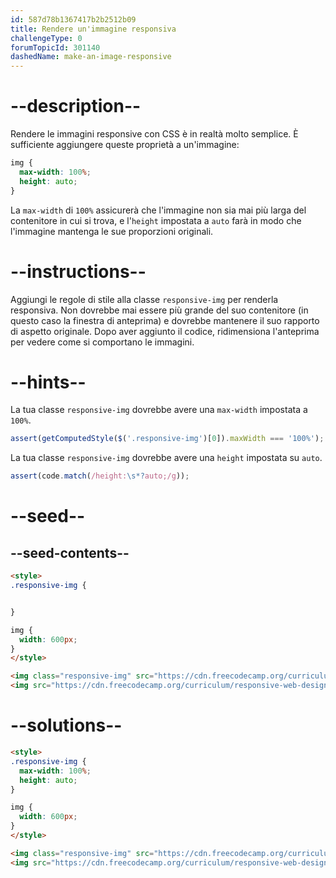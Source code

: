 ```yaml
---
id: 587d78b1367417b2b2512b09
title: Rendere un'immagine responsiva
challengeType: 0
forumTopicId: 301140
dashedName: make-an-image-responsive
---
```


# --description--

Rendere le immagini responsive con CSS è in realtà molto semplice. È sufficiente aggiungere queste proprietà a un'immagine:

```css
img {
  max-width: 100%;
  height: auto;
}
```

La `max-width` di `100%` assicurerà che l'immagine non sia mai più larga del contenitore in cui si trova, e l'`height` impostata a `auto` farà in modo che l'immagine mantenga le sue proporzioni originali.

# --instructions--

Aggiungi le regole di stile alla classe `responsive-img` per renderla responsiva. Non dovrebbe mai essere più grande del suo contenitore (in questo caso la finestra di anteprima) e dovrebbe mantenere il suo rapporto di aspetto originale. Dopo aver aggiunto il codice, ridimensiona l'anteprima per vedere come si comportano le immagini.

# --hints--

La tua classe `responsive-img` dovrebbe avere una `max-width` impostata a `100%`.

```js
assert(getComputedStyle($('.responsive-img')[0]).maxWidth === '100%');
```

La tua classe `responsive-img` dovrebbe avere una `height` impostata su `auto`.

```js
assert(code.match(/height:\s*?auto;/g));
```

# --seed--

## --seed-contents--

```html
<style>
.responsive-img {


}

img {
  width: 600px;
}
</style>

<img class="responsive-img" src="https://cdn.freecodecamp.org/curriculum/responsive-web-design-principles/FCCStickerPack.jpg" alt="freeCodeCamp stickers set">
<img src="https://cdn.freecodecamp.org/curriculum/responsive-web-design-principles/FCCStickerPack.jpg" alt="freeCodeCamp stickers set">
```

# --solutions--

```html
<style>
.responsive-img {
  max-width: 100%;
  height: auto;
}

img {
  width: 600px;
}
</style>

<img class="responsive-img" src="https://cdn.freecodecamp.org/curriculum/responsive-web-design-principles/FCCStickerPack.jpg" alt="freeCodeCamp stickers set">
<img src="https://cdn.freecodecamp.org/curriculum/responsive-web-design-principles/FCCStickerPack.jpg" alt="freeCodeCamp stickers set">
```
